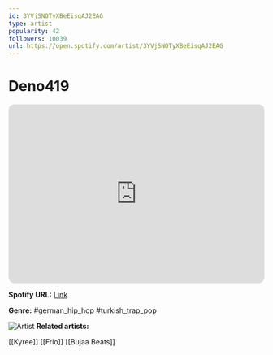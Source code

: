```yaml
---
id: 3YVjSNOTyXBeEisqAJ2EAG
type: artist
popularity: 42
followers: 10039
url: https://open.spotify.com/artist/3YVjSNOTyXBeEisqAJ2EAG
---
```

# Deno419

<iframe style="border-radius:12px" src="https://open.spotify.com/embed/artist/3YVjSNOTyXBeEisqAJ2EAG" width="100%" height="352" frameBorder="0" allowfullscreen="" allow="autoplay; clipboard-write; encrypted-media; fullscreen; picture-in-picture" loading="lazy"></iframe>

**Spotify URL:** [Link](https://open.spotify.com/artist/3YVjSNOTyXBeEisqAJ2EAG)

**Genre:**  #german_hip_hop #turkish_trap_pop

![Artist](https://i.scdn.co/image/ab6761610000e5eb7ef868c1b5f28887609af084)
**Related artists:**

[[Kyree]]
[[Frio]]
[[Bujaa Beats]]
